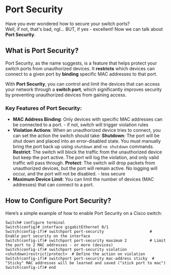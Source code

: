 # **Port Security**

Have you ever wondered how to secure your switch ports?  
Well, if not, that's bad, ngl... BUT, if yes - excellent! Now we can talk about **Port Security**.

## What is Port Security?

Port Security, as the name suggests, is a feature that helps protect your switch ports from unauthorized devices. It **restricts** which devices can connect to a given port by **binding** specific MAC addresses to that port.

With **Port Security**, you can control and limit the devices that can access your network through a **switch port**, which significantly improves security by preventing unauthorized devices from gaining access.

### Key Features of Port Security:

- **MAC Address Binding**: Only devices with specific MAC addresses can be connected to a port. - if not, switch will trigger violation rules
- **Violation Actions**: When an unauthorized device tries to connect, you can set the action the switch should take: 
**Shutdown**: The port will be shut down and placed into an error-disabled state. You must manually bring the port back up using ```shutdown``` and ```no shutdown``` commands.
**Restrict**: The switch will block the traffic from the unauthorized device but keep the port active. The port will log the violation, and only valid traffic will pass through.
**Protect**: The switch will drop packets from unauthorized devices, but the port will remain active. No logging will occur, and the port will not be disabled. - less secure
- **Maximum Device Limit**: You can limit the number of devices (MAC addresses) that can connect to a port.

## How to Configure Port Security?

Here’s a simple example of how to enable Port Security on a Cisco switch:

```
Switch# configure terminal
Switch(config)# interface gigabitEthernet 0/1
Switch(config-if)# switchport port-security                    # Enable port security on the interface
Switch(config-if)# switchport port-security maximum 2          # Limit the port to 2 MAC addresses - or more (devices)
Switch(config-if)# switchport port-security violation <shutdown|restrict|protect>  # Define the action on violation
Switch(config-if)# switchport port-security mac-address sticky  # "Sticky" MAC addresses will be learned and saved ("stick port to mac")
Switch(config-if)# end
```
